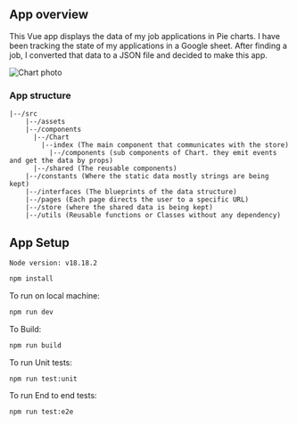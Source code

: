 ## App overview
This Vue app displays the data of my job applications in Pie charts.
I have been tracking the state of my applications in a Google sheet. After finding a job, I converted that data to a JSON file and decided to make this app.


![Chart photo](https://i.imgur.com/n6jVoUI.png)

### App structure
```
|--/src
    |--/assets
    |--/components
      |--/Chart
        |--index (The main component that communicates with the store)
          |--/components (sub components of Chart. they emit events and get the data by props)
      |--/shared (The reusable components)
    |--/constants (Where the static data mostly strings are being kept)
    |--/interfaces (The blueprints of the data structure)
    |--/pages (Each page directs the user to a specific URL)
    |--/store (where the shared data is being kept)
    |--/utils (Reusable functions or Classes without any dependency)
```

## App Setup

`Node version: v18.18.2`

```sh
npm install
```

To run on local machine:
```sh
npm run dev
```

To Build:
```sh
npm run build
```

To run Unit tests:
```sh
npm run test:unit
```

To run End to end tests:
```sh
npm run test:e2e
```

